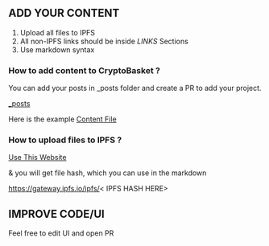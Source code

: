 ## ADD YOUR CONTENT


1. Upload all files to IPFS
2. All non-IPFS links should be inside *LINKS* Sections
3. Use markdown syntax


### How to add content to CryptoBasket ?

You can add your posts in _posts folder and create a PR to add your project.

[_posts](/_posts)

Here is the example [Content File](https://github.com/moneymafia/cryptobasket.org/blob/main/_posts/example.md)



### How to upload files to IPFS ?

[Use This Website](https://anarkrypto.github.io/upload-files-to-ipfs-from-browser-panel/public/)

& you will get file hash, which you can use in the markdown 

https://gateway.ipfs.io/ipfs/< IPFS HASH HERE>



## IMPROVE CODE/UI
Feel free to edit UI and open PR
